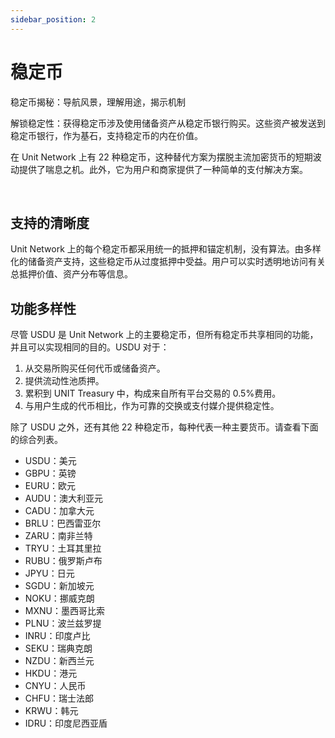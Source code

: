 ```yaml
---
sidebar_position: 2
---
```


# 稳定币

稳定币揭秘：导航风景，理解用途，揭示机制

解锁稳定性：获得稳定币涉及使用储备资产从稳定币银行购买。这些资产被发送到稳定币银行，作为基石，支持稳定币的内在价值。

在 Unit Network 上有 22 种稳定币，这种替代方案为摆脱主流加密货币的短期波动提供了喘息之机。此外，它为用户和商家提供了一种简单的支付解决方案。

<br />

## 支持的清晰度

Unit Network 上的每个稳定币都采用统一的抵押和锚定机制，没有算法。由多样化的储备资产支持，这些稳定币从过度抵押中受益。用户可以实时透明地访问有关总抵押价值、资产分布等信息。

## 功能多样性

尽管 USDU 是 Unit Network 上的主要稳定币，但所有稳定币共享相同的功能，并且可以实现相同的目的。USDU 对于：

1. 从交易所购买任何代币或储备资产。
2. 提供流动性池质押。
3. 累积到 UNIT Treasury 中，构成来自所有平台交易的 0.5%费用。
4. 与用户生成的代币相比，作为可靠的交换或支付媒介提供稳定性。

除了 USDU 之外，还有其他 22 种稳定币，每种代表一种主要货币。请查看下面的综合列表。

- USDU：美元
- GBPU：英镑
- EURU：欧元
- AUDU：澳大利亚元
- CADU：加拿大元
- BRLU：巴西雷亚尔
- ZARU：南非兰特
- TRYU：土耳其里拉
- RUBU：俄罗斯卢布
- JPYU：日元
- SGDU：新加坡元
- NOKU：挪威克朗
- MXNU：墨西哥比索
- PLNU：波兰兹罗提
- INRU：印度卢比
- SEKU：瑞典克朗
- NZDU：新西兰元
- HKDU：港元
- CNYU：人民币
- CHFU：瑞士法郎
- KRWU：韩元
- IDRU：印度尼西亚盾
